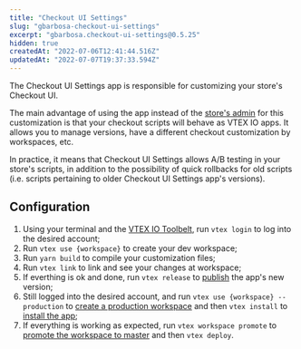 ```yaml
---
title: "Checkout UI Settings"
slug: "gbarbosa-checkout-ui-settings"
excerpt: "gbarbosa.checkout-ui-settings@0.5.25"
hidden: true
createdAt: "2022-07-06T12:41:44.516Z"
updatedAt: "2022-07-07T19:37:33.594Z"
---
```

The Checkout UI Settings app is responsible for customizing your store's Checkout UI.

The main advantage of using the app instead of the [store's admin](https://help.vtex.com/tutorial/configure-template-in-smartcheckout-update--ToTE5XB39t0SwtHgpgwSv?locale=en) for this customization is that your checkout scripts will behave as VTEX IO apps. It allows you to manage versions, have a different checkout customization by workspaces, etc.

In practice, it means that Checkout UI Settings allows A/B testing in your store's scripts, in addition to the possibility of quick rollbacks for old scripts (i.e. scripts pertaining to older Checkout UI Settings app's versions).

## Configuration
1.  Using your terminal and the [VTEX IO Toolbelt](https://vtex.io/docs/recipes/development/vtex-io-cli-installment-and-command-reference), run `vtex login` to log into the desired account;
2. Run `vtex use {workspace}` to create your dev workspace;
3. Run `yarn build` to compile your customization files;
4. Run `vtex link` to link and see your changes at workspace;
5. If everthing is ok and done, run `vtex release` to [publish](https://vtex.io/docs/recipes/development/publishing-an-app) the app's new version;
6. Still logged into the desired account, and run `vtex use {workspace} --production` to [create a production workspace](https://vtex.io/docs/recipes/development/creating-a-production-workspace) and then `vtex install` to [install the app](https://vtex.io/docs/recipes/development/installing-an-app);
7. If everything is working as expected, run `vtex workspace promote` to [promote the workspace to master](https://vtex.io/docs/recipes/development/promoting-a-workspace-to-master) and then `vtex deploy`.